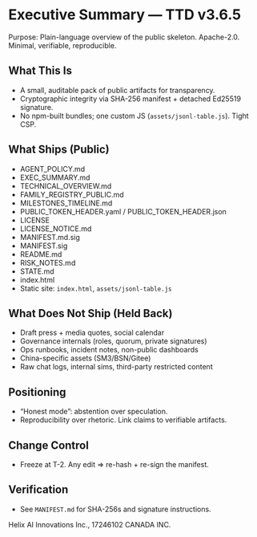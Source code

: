 # Executive Summary — TTD v3.6.5

Purpose: Plain-language overview of the public skeleton. Apache-2.0. Minimal, verifiable, reproducible.

## What This Is
- A small, auditable pack of public artifacts for transparency.
- Cryptographic integrity via SHA-256 manifest + detached Ed25519 signature.
- No npm-built bundles; one custom JS (`assets/jsonl-table.js`). Tight CSP.

## What Ships (Public)
- AGENT_POLICY.md
- EXEC_SUMMARY.md
- TECHNICAL_OVERVIEW.md
- FAMILY_REGISTRY_PUBLIC.md
- MILESTONES_TIMELINE.md
- PUBLIC_TOKEN_HEADER.yaml / PUBLIC_TOKEN_HEADER.json
- LICENSE
- LICENSE_NOTICE.md
- MANIFEST.md.sig
- MANIFEST.sig
- README.md
- RISK_NOTES.md
- STATE.md
- index.html
- Static site: `index.html`, `assets/jsonl-table.js`

## What Does Not Ship (Held Back)
- Draft press + media quotes, social calendar
- Governance internals (roles, quorum, private signatures)
- Ops runbooks, incident notes, non-public dashboards
- China-specific assets (SM3/BSN/Gitee)
- Raw chat logs, internal sims, third-party restricted content

## Positioning
- “Honest mode”: abstention over speculation.
- Reproducibility over rhetoric. Link claims to verifiable artifacts.

## Change Control
- Freeze at T-2. Any edit ⇒ re-hash + re-sign the manifest.

## Verification
- See `MANIFEST.md` for SHA-256s and signature instructions.


Helix AI Innovations Inc., 17246102 CANADA INC.


